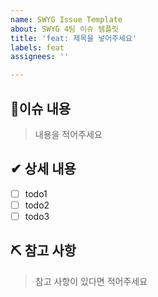 ```yaml
---
name: SWYG Issue Template
about: SWYG 4팀 이슈 템플릿
title: 'feat: 제목을 넣어주세요'
labels: feat
assignees: ''

---
```


## 📃이슈 내용
> 내용을 적어주세요

## ✔ 상세 내용
- [ ] todo1
- [ ] todo2
- [ ] todo3

## ⛏ 참고 사항
> 참고 사항이 있다면 적어주세요
